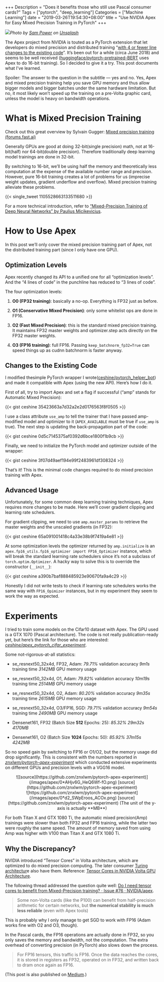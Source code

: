 +++
Description = "Does it benefits those who still use Pascal consumer cards?"
Tags = ["pytorch", "deep_learning"]
Categories = ["Machine Learning"]
date = "2019-03-26T19:54:30+08:00"
title = "Use NVIDIA Apex for Easy Mixed Precision Training in PyTorch"
+++

![](/images/apex/featuredImage.jpeg)*Photo by [Sam Power](https://unsplash.com/photos/6aP9EGsYE3s?utm_source=unsplash&utm_medium=referral&utm_content=creditCopyText) on [Unsplash](https://unsplash.com/?utm_source=unsplash&utm_medium=referral&utm_content=creditCopyText)*

The Apex project from NVIDIA is touted as a PyTorch extension that let developers do mixed precision and distributed training “[with 4 or fewer line changes to the existing code](https://news.developer.nvidia.com/introducing-apex-pytorch-extension-with-tools-to-realize-the-power-of-tensor-cores/?ncid=--43654)”. It’s been out for a while (circa June 2018) and seems to be well received ([huggingface/pytorch-pretrained-BERT](https://github.com/huggingface/pytorch-pretrained-BERT) uses Apex to do 16-bit training). So I decided to give it a try. This post documents what I’ve learned.

Spoiler: The answer to the question in the subtitle — yes and no. Yes, Apex and mixed precision training help you save GPU memory and thus allow bigger models and bigger batches under the same hardware limitation. But no, it most likely won’t speed up the training on a pre-Volta graphic card, unless the model is heavy on bandwidth operations.

# What is Mixed Precision Training

Check out this great overview by Sylvain Gugger:
[Mixed precision training (forums.fast.ai)](https://forums.fast.ai/t/mixed-precision-training/20720)

Generally GPUs are good at doing 32-bit(single precision) math, not at 16-bit(half) nor 64-bit(double precision). Therefore traditionally deep learning model trainings are done in 32-bit.

By switching to 16-bit, we’ll be using half the memory and theoretically less computation at the expense of the available number range and precision. However, pure 16-bit training creates a lot of problems for us (imprecise weight updates, gradient underflow and overflow). Mixed precision training alleviate these problems.

{{< single_tweet 1105528663133511680 >}}


For a more technical introduction, refer to [“Mixed-Precision Training of Deep Neural Networks” by Paulius Micikevicius](https://devblogs.nvidia.com/mixed-precision-training-deep-neural-networks/).

# How to Use Apex

In this post we’ll only cover the mixed precision training part of Apex, not the distributed training part (since I only have one GPU).

## Optimization Levels

Apex recently changed its API to a unified one for all “optimization levels”. And the “4 lines of code” in the punchline has reduced to “3 lines of code”.

The four optimization levels:

1. **O0 (FP32 training)**: basically a no-op. Everything is FP32 just as before.

1. **O1 (Conservative Mixed Precision)**: only some whitelist ops are done in FP16.

1. **O2 (Fast Mixed Precision)**: this is the standard mixed precision training. It maintains FP32 master weights and optimizer.step acts directly on the FP32 master weights.

1. **O3 (FP16 training)**: full FP16. Passing `keep_batchnorm_fp32=True` can speed things up as cudnn batchnorm is faster anyway.

## Changes to the Existing Code

I modified thesimple PyTorch wrapper I wrote([ceshine/pytorch_helper_bot](https://github.com/ceshine/pytorch_helper_bot/tree/apex)) and made it compatible with Apex (using the new API). Here’s how I do it.

First of all, try to import Apex and set a flag if successful (“amp” stands for Automatic Mixed Precision):

{{< gist ceshine 35423663a7d32a2e2d0176563f8f0505 >}}

I use a class attribute `use_amp` to tell the trainer that I have passed amp-modified model and optimizer to it (`APEX_AVAILABLE` must be true if `use_amp` is true). The next step is updating the back-propagation part of the code:

{{< gist ceshine 0d5c7145375af0392d6bce1800f1b9cb >}}

Finally, we need to initialize the PyTorch model and optimizer outside of the wrapper:

{{< gist ceshine 3f07d49aef194e99f2483961df308324 >}}

That’s it! This is the minimal code changes required to do mixed precision training with Apex.

## Advanced Usage

Unfortunately, for some common deep learning training techniques, Apex requires more changes to be made. Here we’ll cover gradient clipping and learning rate schedulers.

For gradient clipping, we need to use `amp.master_params` to retrieve the master weights and the unscaled gradients (in FP32):

{{< gist ceshine 65a091001418c4a33e38b9f7419a4e81 >}}

At some optimization levels the optimizer returned by `amp.initialize` is an `apex.fp16_utils.fp16_optimizer import FP16_Optimizer` instance, which will break the standard learning rate schedulers since it’s not a subclass of `torch.optim.Optimizer`. A hacky way to solve this is to override the constructor (`__init__`):

{{< gist ceshine a390b7baf888485923e90670fa9a4c29 >}}

Honestly I did not write tests to check if learning rate schedulers works the same way with `FP16_Opimizer` instances, but in my experiment they seem to work the way as expected.

# Experiments

I tried to train some models on the Cifar10 dataset with Apex. The GPU used is a GTX 1070 (Pascal architecture). The code is not really publication-ready yet, but here’s the link for those who are interested:
[*ceshine/apex_pytorch_cifar_experiment*](https://github.com/ceshine/apex_pytorch_cifar_experiment).

Some not-rigorous-at-all statistics:

* se_resnext50_32x4d, FP32, Adam: *79.71%* validation accuracy *9m1s* training time *3142MB* GPU memory usage

* se_resnext50_32x4d, O1, Adam: *79.82%* validation accuracy *10m19s* training time *2514MB* GPU memory usage

* se_resnext50_32x4d, O2, Adam: *80.20%* validation accuracy *9m35s* training time *2615MB* GPU memory usage

* se_resnext50_32x4d, O3/FP16, SGD: *79.71%* validation accuracy *9m54s* training time *2490MB* GPU memory usage

* Densenet161, FP32 (Batch Size **512** Epochs: 25): *85.32% 29m32s 4170MB*

* Densenet161, O2 (Batch Size **1024** Epochs: 50): *85.92% 37m15s* *4242MB*

So no speed gain by switching to FP16 or O1/O2, but the memory usage did drop significantly. This is consistent with the numbers reported in [*znxlwm/pytorch-apex-experiment*](https://github.com/znxlwm/pytorch-apex-experiment) which conducted extensive experiments on different GPUs and precision levels with a VGG16 model.

<center>![[source](https://github.com/znxlwm/pytorch-apex-experiment)](/images/apex/0*AHjv6G_HeQ6Wf-fO.png) [source](https://github.com/znxlwm/pytorch-apex-experiment)</center>

<center>![https://github.com/znxlwm/pytorch-apex-experiment](/images/apex/0*d2_SWpEroos_ACOx.png) [source](https://github.com/znxlwm/pytorch-apex-experiment) (The unit of the y-axis is actually **MB**)</center>

For both Titan X and GTX 1080 Ti, the automatic mixed precision(Amp) trainings were slower than both FP32 and FP16 training, while the latter two were roughly the same speed. The amount of memory saved from using Amp was higher with V100 than Titan X and GTX 1080 Ti.

## Why the Discrepancy?

NVIDIA introduced “Tensor Cores” in Volta architecture, which are optimized to do mixed precision computing. The later consumer [Turing architectur](https://en.wikipedia.org/wiki/Turing_(microarchitecture))e also have them. Reference:
[Tensor Cores in NVIDIA Volta GPU Architecture](https://www.nvidia.com/en-us/data-center/tensorcore/).

The following thread addressed the question quite well: [Do I need tensor cores to benefit from Mixed-Precision training? · Issue #76 · NVIDIA/apex](https://github.com/NVIDIA/apex/issues/76).

> Some non-Volta cards (like the P100) can benefit from half-precision arithmetic for certain networks, but **the numerical stability is much less reliable** (even with Apex tools)

This is probably why I only manage to get SGD to work with FP16 (Adam works fine with O2 and O3, though).

In the Pascal cards, the FP16 operations are actually done in FP32, so you only saves the memory and bandwidth, not the computation. The extra overhead of converting precision (in PyTorch) also slows down the process.

> For FP16 tensors, this traffic is FP16. Once the data reaches the cores, it is stored in registers as FP32, operated on in FP32, and written back to dram once again as FP16.

(This post is also published on [Medium](https://medium.com/the-artificial-impostor/use-nvidia-apex-for-easy-mixed-precision-training-in-pytorch-46841c6eed8c).)